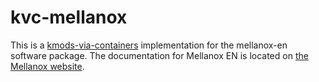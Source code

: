 # kvc-mellanox

This is a [kmods-via-containers](https://github.com/kmods-via-containers/kmods-via-containers) 
implementation for the mellanox-en software package. The documentation for Mellanox EN is located on
[the Mellanox website](https://docs.mellanox.com/spaces/viewspace.action?key=MLNXENv471001).

